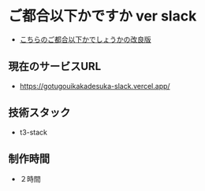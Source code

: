 # ご都合以下かですか ver slack

- [こちらのご都合以下かでしょうかの改良版](https://shirasaka.tv/ikano/)

## 現在のサービスURL

- https://gotugouikakadesuka-slack.vercel.app/

## 技術スタック

- t3-stack

## 制作時間

- ２時間
